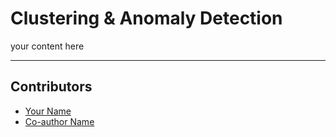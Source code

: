 <!-- TODO: Replace this text with a summary of article for SEO -->

# Clustering & Anomaly Detection

<!-- TODO: Cover image: 
1. You can create your own cover image and put it in the correct asset directory,
2. or you can give an explanation on how it should be and we will help you create one. Please tag arunesh@superlinked.com or @AruneshSingh (GitHub) in this case. -->

your content here

______________________________________________________________________

## Contributors

- [Your Name](you_social_handle.com)
- [Co-author Name](their_social_handle.com)
